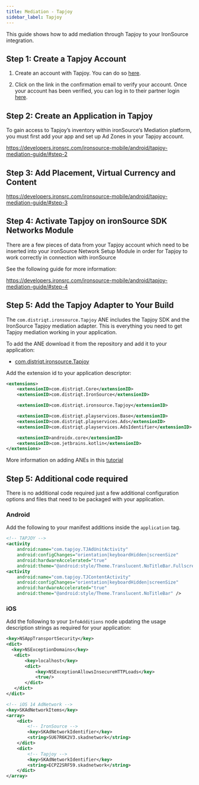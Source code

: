 ```yaml
---
title: Mediation - Tapjoy
sidebar_label: Tapjoy
---
```


This guide shows how to add mediation through Tapjoy to your IronSource integration.


## Step 1: Create a Tapjoy Account

1. Create an account with Tapjoy. You can do so [here](https://ltv.tapjoy.com/s/l#session/signup).

2. Click on the link in the confirmation email to verify your account. Once your account has been verified, you can log in to their partner login [here](https://ltv.tapjoy.com/s/l#session/login).




## Step 2: Create an Application in Tapjoy

To gain access to Tapjoy’s inventory within ironSource‘s Mediation platform, you must first add your app and set up Ad Zones in your Tapjoy account.

https://developers.ironsrc.com/ironsource-mobile/android/tapjoy-mediation-guide/#step-2



## Step 3: Add Placement, Virtual Currency and Content

https://developers.ironsrc.com/ironsource-mobile/android/tapjoy-mediation-guide/#step-3



## Step 4: Activate Tapjoy on ironSource SDK Networks Module

There are a few pieces of data from your Tapjoy account which need to be inserted into your ironSource Network Setup Module in order for Tapjoy to work correctly in connection with ironSource

See the following guide for more information:

https://developers.ironsrc.com/ironsource-mobile/android/tapjoy-mediation-guide/#step-4



## Step 5: Add the Tapjoy Adapter to Your Build

The `com.distriqt.ironsource.Tapjoy` ANE includes the Tapjoy SDK and the IronSource Tapjoy mediation adapter. This is everything you need to get Tapjoy mediation working in your application.

To add the ANE download it from the repository and add it to your application:

- [com.distriqt.ironsource.Tapjoy](https://github.com/distriqt/ANE-IronSource/raw/master/lib/tapjoy/com.distriqt.ironsource.Tapjoy.ane)

Add the extension id to your application descriptor:

```xml
<extensions>
    <extensionID>com.distriqt.Core</extensionID>
    <extensionID>com.distriqt.IronSource</extensionID>

    <extensionID>com.distriqt.ironsource.Tapjoy</extensionID>

    <extensionID>com.distriqt.playservices.Base</extensionID>
    <extensionID>com.distriqt.playservices.Ads</extensionID>
    <extensionID>com.distriqt.playservices.AdsIdentifier</extensionID>

    <extensionID>androidx.core</extensionID>
    <extensionID>com.jetbrains.kotlin</extensionID>
</extensions>
```

More information on adding ANEs in this [tutorial](/docs/tutorials/getting-started)



## Step 5: Additional code required

There is no additional code required just a few additional configuration options and files that need to be packaged with your application.


### Android

Add the following to your manifest additions inside the `application` tag. 

```xml
<!-- TAPJOY -->
<activity
    android:name="com.tapjoy.TJAdUnitActivity"
    android:configChanges="orientation|keyboardHidden|screenSize"
    android:hardwareAccelerated="true"
    android:theme="@android:style/Theme.Translucent.NoTitleBar.Fullscreen" />
<activity
    android:name="com.tapjoy.TJContentActivity"
    android:configChanges="orientation|keyboardHidden|screenSize"
    android:hardwareAccelerated="true"
    android:theme="@android:style/Theme.Translucent.NoTitleBar" />
```


### iOS 


Add the following to your `InfoAdditions` node updating the usage description strings as required for your application:

```xml
<key>NSAppTransportSecurity</key>
<dict>
  <key>NSExceptionDomains</key>
   <dict>
       <key>localhost</key>
       <dict>           
           <key>NSExceptionAllowsInsecureHTTPLoads</key>
           <true/>
       </dict>
   </dict>
</dict>

<!-- iOS 14 AdNetwork -->
<key>SKAdNetworkItems</key>
<array>
    <dict>
        <!-- IronSource -->
        <key>SKAdNetworkIdentifier</key>
        <string>SU67R6K2V3.skadnetwork</string> 
    </dict>
    <dict>
        <!-- Tapjoy -->
        <key>SKAdNetworkIdentifier</key>
        <string>ECPZ2SRF59.skadnetwork</string>
    </dict>
</array>
```

